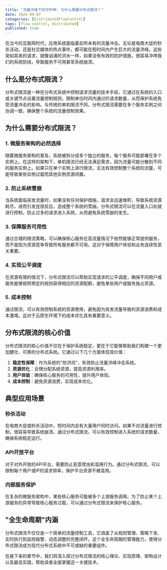 ```yaml
---
title: "流量洪峰下的守护神: 为什么需要分布式限流？"
date: 2025-09-07
categories: [DistributedFlowControl]
tags: [flow-control, distributed]
published: true
---
```

在当今的互联网时代，应用系统面临着前所未有的流量冲击。无论是电商大促的秒杀活动，还是社交媒体的热点事件，都可能在短时间内产生巨大的流量洪峰。这些突如其来的请求，就像汹涌的洪水一样，如果没有有效的防护措施，很容易冲垮我们的系统防线，导致服务不可用甚至系统崩溃。

## 什么是分布式限流？

分布式限流是一种在分布式系统中控制请求流量的技术手段，它通过在系统的入口或关键节点设置流量控制规则，限制单位时间内通过的请求数量，从而保护系统免受流量冲击的影响。与传统的单机限流不同，分布式限流需要在多个服务实例之间协调一致，确保整个系统的流量控制效果。

## 为什么需要分布式限流？

### 1. 微服务架构的必然选择

随着微服务架构的普及，系统被拆分成多个独立的服务，每个服务可能部署在多个实例上。在这样的架构下，单机限流已经无法满足需求，因为流量可能分散到不同的服务实例上。如果只在单个实例上进行限流，无法有效控制整个系统的流量，可能导致某些实例过载而其他实例资源闲置。

### 2. 防止系统雪崩

当系统面临突发流量时，如果没有任何保护措施，请求会迅速堆积，导致系统资源耗尽，进而引发连锁反应，造成整个系统的雪崩。分布式限流可以在流量入口处就进行控制，防止过多的请求进入系统，从而避免系统雪崩的发生。

### 3. 保障服务可用性

通过合理的限流策略，可以确保核心服务在高流量情况下依然能够正常提供服务，而不是因为资源竞争导致所有服务都不可用。这对于保障用户体验和业务连续性至关重要。

### 4. 实现公平调度

在资源有限的情况下，分布式限流可以帮助实现请求的公平调度，确保不同用户或服务能够按照预定的规则获得相应的资源配额，避免某些用户或服务独占资源。

### 5. 成本控制

通过限流，可以有效控制系统的资源使用，避免因为突发流量导致的资源浪费和成本激增。这对于云原生环境下的成本优化具有重要意义。

## 分布式限流的核心价值

分布式限流的核心价值不仅在于保护系统稳定，更在于它能够帮助我们构建一个更加健壮、可靠的分布式系统。它通过以下几个方面体现其价值：

1. **稳定性保障**：作为系统的"防洪坝"，有效防止流量洪峰冲击系统。
2. **资源优化**：合理分配系统资源，提高资源利用率。
3. **用户体验**：确保核心服务的可用性，提升用户体验。
4. **成本控制**：避免资源浪费，实现成本优化。

## 典型应用场景

### 秒杀活动

在电商大促或秒杀活动中，短时间内会有大量用户同时访问，如果不对流量进行控制，很容易导致系统崩溃。通过分布式限流，可以有效控制进入系统的请求数量，确保系统稳定运行。

### API开放平台

对于对外开放的API平台，需要防止恶意爬虫和滥用行为。通过分布式限流，可以限制每个用户或IP的请求频率，保护平台资源不被滥用。

### 内部服务保护

在复杂的微服务架构中，某些核心服务可能被多个上游服务调用。为了防止某个上游服务的异常导致核心服务过载，可以通过分布式限流来保护核心服务。

## "全生命周期"内涵

分布式限流不仅仅是一个简单的流量控制工具，它涵盖了从规则管理、策略下发、实时执行到监控报警、动态调整的完整闭环。这个全生命周期的管理能力，使得分布式限流成为现代分布式系统中不可或缺的重要组件。

在接下来的章节中，我们将深入探讨分布式限流的核心理论、实现原理、架构设计以及最佳实践，帮助读者全面掌握这一关键技术。